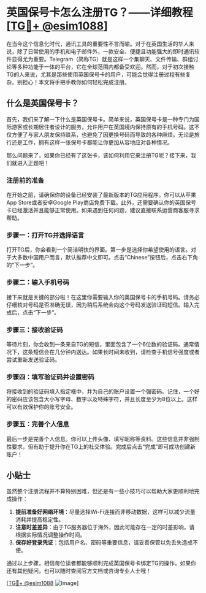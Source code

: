 # 英国保号卡怎么注册TG？——详细教程[[TG💪+ @esim1088](https://t.me/s/esim1088)]

在当今这个信息化时代，通讯工具的重要性不言而喻。对于在英国生活的华人来说，除了日常使用的手机和电子邮件外，一款安全、便捷且功能强大的即时通讯软件显得尤为重要。Telegram（简称TG）就是这样一个集聊天、文件传输、群组讨论等多种功能于一体的平台，它在全球范围内都备受欢迎。然而，对于初次接触TG的人来说，尤其是那些使用英国保号卡的用户，可能会觉得注册过程有些复杂。别担心！本文将手把手教你如何轻松完成注册。

## 什么是英国保号卡？

首先，我们来了解一下什么是英国保号卡。简单来说，英国保号卡是一种专门为国际游客或长期居住者设计的服务，允许用户在英国境内保持原有的手机号码。这不仅方便了与家人朋友保持联系，也避免了因更换号码而导致的各种麻烦。无论是旅行还是工作，拥有这样一张保号卡都能让你更加从容地应对各种情况。

那么问题来了，如果你已经有了这张卡，该如何利用它来注册TG呢？接下来，我们就进入正题吧！

### 注册前的准备

在开始之前，请确保你的设备已经安装了最新版本的TG应用程序。你可以从苹果App Store或者安卓Google Play商店免费下载。此外，还需要确认你的英国保号卡已经激活并且能够正常使用。如果遇到任何问题，建议直接联系运营商客服寻求帮助。

### 步骤一：打开TG并选择语言

打开TG后，你会看到一个简洁明快的界面。第一步是选择你希望使用的语言。对于大多数中国用户而言，默认推荐中文即可。点击“Chinese”按钮后，点击右下角的“下一步”。

### 步骤二：输入手机号码

接下来就是关键的部分啦！在这里你需要输入你的英国保号卡的手机号码。请务必仔细核对号码是否准确无误，因为稍后系统会向这个号码发送验证码短信。输入完成后，点击“下一步”。

### 步骤三：接收验证码

等待片刻，你会收到一条来自TG的短信，里面包含了一个6位数的验证码。通常情况下，这条短信会在几分钟内送达。如果长时间未收到，请检查手机信号强度或者尝试重新发送验证码。

### 步骤四：填写验证码并设置密码

将接收到的验证码填入指定框中，并为自己的账户设置一个强密码。记住，一个好的密码应该包含大小写字母、数字以及特殊字符，并且长度至少为8位以上。这样可以有效保护你的账号安全。

### 步骤五：完善个人信息

最后一步是完善个人信息。你可以上传头像、填写昵称等资料。这些信息并非强制性要求，但有助于提升你在TG上的社交体验。完成后点击“完成”即可成功创建新账户！

## 小贴士

虽然整个注册流程并不算特别困难，但还是有一些小技巧可以帮助大家更顺利地完成操作：

1. **提前准备好网络环境**：尽量选择Wi-Fi连接而非移动数据，这样可以减少流量消耗并提高稳定性。
2. **注意时差差异**：由于TG服务器位于海外，因此可能存在一定的时差影响，请根据实际情况调整操作时间。
3. **保存好登录凭证**：包括用户名、密码等重要信息，请妥善保管以免丢失造成不便。

通过以上步骤，相信每位读者都能够顺利完成英国保号卡绑定TG的操作。如果你还有其他疑问，也可以随时查阅官方文档或咨询专业人士哦！

[[TG💪+ @esim1088](https://t.me/s/esim1088) ![Image](https://i.postimg.cc/4NQfJmqS/Snipaste-2025-05-13-00-14-12.png)]